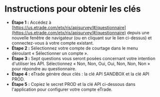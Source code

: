 # **Instructions pour obtenir les clés**
- **Étape 1 :** Accédez à [https://us.etrade.com/etx/ris/apisurvey/#/questionnaire](https://us.etrade.com/etx/ris/apisurvey/#/questionnaire) depuis une nouvelle fenêtre de navigateur (ou en cliquant sur le lien ci-dessus) et connectez-vous à votre compte existant.
- **Étape 2 :** Sélectionnez votre compte de courtage dans le menu déroulant « Sélectionner un compte ».
- **Étape 3 :** Sept questions vous seront posées concernant votre intention d'utiliser les API. Sélectionnez « Non, Non, Oui, Oui, Non, Non, Non » pour répondre au questionnaire.
- **Étape 4 :** eTrade génère deux clés : la clé API SANDBOX et la clé API PROD.
- **Étape 5 :** Copiez le secret PROD et la clé API ci-dessous dans l'application pour configurer votre compte eTrade.
